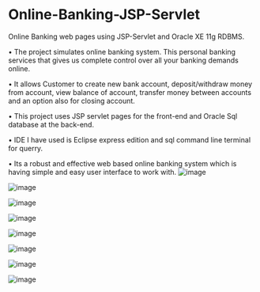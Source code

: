 # Online-Banking-JSP-Servlet

Online Banking web pages using JSP-Servlet and Oracle XE 11g RDBMS.

• The project simulates online banking system. This personal banking services that gives us complete control over all your banking demands online.

• It allows Customer to create new bank account, deposit/withdraw money from account, view balance of account, transfer money between accounts and an option also for closing account.

• This project uses JSP servlet pages for the front-end and Oracle Sql database at the back-end.

• IDE I have used is Eclipse express edition and sql command line terminal for querry.

• Its a robust and effective web based online banking system which is having simple and easy user interface to work with.
![image](https://user-images.githubusercontent.com/75301031/228586825-2c366abe-120c-44bc-b645-8cf55f71b67b.png)

![image](https://user-images.githubusercontent.com/75301031/228586949-17fef839-fce7-4445-87e2-ee5d8155da14.png)

![image](https://user-images.githubusercontent.com/75301031/228587069-094c70f1-31e8-4a9a-9beb-9ef716749a5f.png)

![image](https://user-images.githubusercontent.com/75301031/228587198-9427f9b8-6345-4eae-b550-34c7fc1943ad.png)

![image](https://user-images.githubusercontent.com/75301031/228587285-069066e9-fcae-4c48-a815-53bfce111566.png)

![image](https://user-images.githubusercontent.com/75301031/228587366-f56b5a84-7322-4190-b636-7c90069108ef.png)

![image](https://user-images.githubusercontent.com/75301031/228587486-8390a971-1c29-4933-ab3d-4c7c50ed8e5e.png)

![image](https://user-images.githubusercontent.com/75301031/228587583-cb3760f8-42d9-4149-85eb-7f81652ee776.png)

